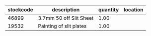 |stockcode|description|quantity|location|
|---------|-----------|--------|--------|
|46899|3.7mm 50 off Slit Sheet|1.00||
|19532|Painting of slit plates|1.00||
